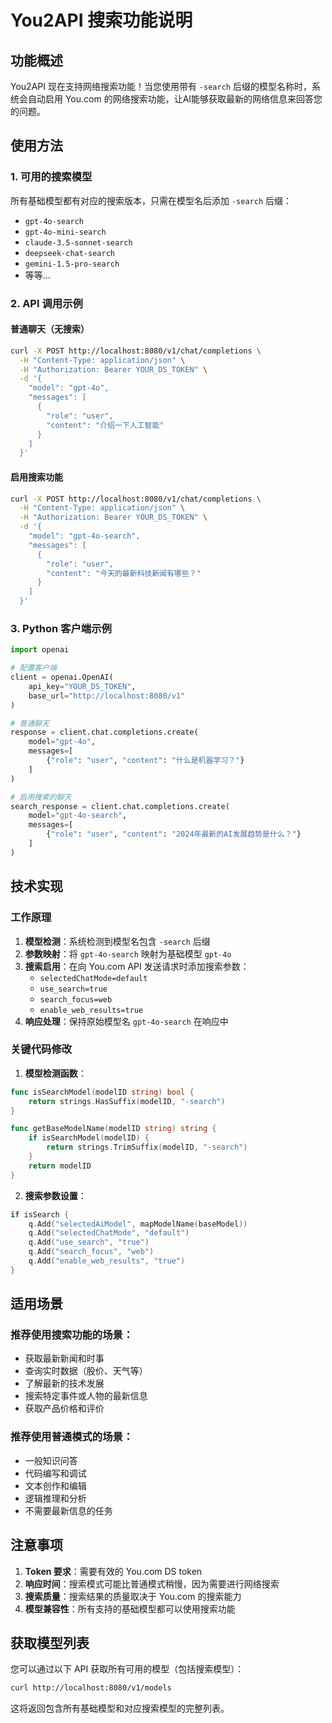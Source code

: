 # You2API 搜索功能说明

## 功能概述

You2API 现在支持网络搜索功能！当您使用带有 `-search` 后缀的模型名称时，系统会自动启用 You.com 的网络搜索功能，让AI能够获取最新的网络信息来回答您的问题。

## 使用方法

### 1. 可用的搜索模型

所有基础模型都有对应的搜索版本，只需在模型名后添加 `-search` 后缀：

- `gpt-4o-search`
- `gpt-4o-mini-search`
- `claude-3.5-sonnet-search`
- `deepseek-chat-search`
- `gemini-1.5-pro-search`
- 等等...

### 2. API 调用示例

#### 普通聊天（无搜索）
```bash
curl -X POST http://localhost:8080/v1/chat/completions \
  -H "Content-Type: application/json" \
  -H "Authorization: Bearer YOUR_DS_TOKEN" \
  -d '{
    "model": "gpt-4o",
    "messages": [
      {
        "role": "user",
        "content": "介绍一下人工智能"
      }
    ]
  }'
```

#### 启用搜索功能
```bash
curl -X POST http://localhost:8080/v1/chat/completions \
  -H "Content-Type: application/json" \
  -H "Authorization: Bearer YOUR_DS_TOKEN" \
  -d '{
    "model": "gpt-4o-search",
    "messages": [
      {
        "role": "user", 
        "content": "今天的最新科技新闻有哪些？"
      }
    ]
  }'
```

### 3. Python 客户端示例

```python
import openai

# 配置客户端
client = openai.OpenAI(
    api_key="YOUR_DS_TOKEN",
    base_url="http://localhost:8080/v1"
)

# 普通聊天
response = client.chat.completions.create(
    model="gpt-4o",
    messages=[
        {"role": "user", "content": "什么是机器学习？"}
    ]
)

# 启用搜索的聊天
search_response = client.chat.completions.create(
    model="gpt-4o-search",
    messages=[
        {"role": "user", "content": "2024年最新的AI发展趋势是什么？"}
    ]
)
```

## 技术实现

### 工作原理

1. **模型检测**：系统检测到模型名包含 `-search` 后缀
2. **参数映射**：将 `gpt-4o-search` 映射为基础模型 `gpt-4o`
3. **搜索启用**：在向 You.com API 发送请求时添加搜索参数：
   - `selectedChatMode=default`
   - `use_search=true`
   - `search_focus=web`
   - `enable_web_results=true`
4. **响应处理**：保持原始模型名 `gpt-4o-search` 在响应中

### 关键代码修改

1. **模型检测函数**：
```go
func isSearchModel(modelID string) bool {
    return strings.HasSuffix(modelID, "-search")
}

func getBaseModelName(modelID string) string {
    if isSearchModel(modelID) {
        return strings.TrimSuffix(modelID, "-search")
    }
    return modelID
}
```

2. **搜索参数设置**：
```go
if isSearch {
    q.Add("selectedAiModel", mapModelName(baseModel))
    q.Add("selectedChatMode", "default")
    q.Add("use_search", "true")
    q.Add("search_focus", "web")
    q.Add("enable_web_results", "true")
}
```

## 适用场景

### 推荐使用搜索功能的场景：
- 获取最新新闻和时事
- 查询实时数据（股价、天气等）
- 了解最新的技术发展
- 搜索特定事件或人物的最新信息
- 获取产品价格和评价

### 推荐使用普通模式的场景：
- 一般知识问答
- 代码编写和调试
- 文本创作和编辑
- 逻辑推理和分析
- 不需要最新信息的任务

## 注意事项

1. **Token 要求**：需要有效的 You.com DS token
2. **响应时间**：搜索模式可能比普通模式稍慢，因为需要进行网络搜索
3. **搜索质量**：搜索结果的质量取决于 You.com 的搜索能力
4. **模型兼容性**：所有支持的基础模型都可以使用搜索功能

## 获取模型列表

您可以通过以下 API 获取所有可用的模型（包括搜索模型）：

```bash
curl http://localhost:8080/v1/models
```

这将返回包含所有基础模型和对应搜索模型的完整列表。